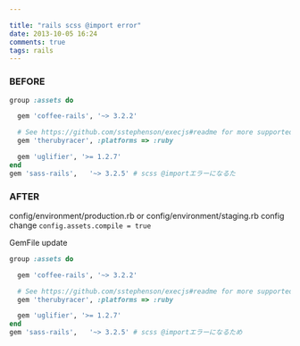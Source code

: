 ```yaml
---

title: "rails scss @import error"
date: 2013-10-05 16:24
comments: true
tags: rails
---
```


### BEFORE

~~~ ruby
group :assets do

  gem 'coffee-rails', '~> 3.2.2'

  # See https://github.com/sstephenson/execjs#readme for more supported runtimes
  gem 'therubyracer', :platforms => :ruby

  gem 'uglifier', '>= 1.2.7'
end
gem 'sass-rails',   '~> 3.2.5' # scss @importエラーになるた
~~~

### AFTER

config/environment/production.rb or config/environment/staging.rb config change
`config.assets.compile = true`

GemFile update

~~~ ruby
group :assets do

  gem 'coffee-rails', '~> 3.2.2'

  # See https://github.com/sstephenson/execjs#readme for more supported runtimes
  gem 'therubyracer', :platforms => :ruby

  gem 'uglifier', '>= 1.2.7'
end
gem 'sass-rails',   '~> 3.2.5' # scss @importエラーになるため
~~~